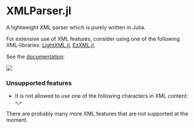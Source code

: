 # XMLParser.jl
A lightweight XML parser which is purely written in Julia.

For extensive use of XML features, consider using one of the following XML-libraries: [LightXML.jl](https://github.com/JuliaIO/LightXML.jl), [EzXML.jl](https://github.com/JuliaIO/EzXML.jl).

See the [documentation](https://baxmittens.github.io/XMLParser.jl/dev/):

[![][docs-dev-img]][docs-dev-url]

### Unsupported features

* It is not allowed to use one of the following characters in XML content: `<`,`>`

There are probably many more XML features that are not supported at the moment.



[docs-dev-img]: https://img.shields.io/badge/docs-dev-blue.svg
[docs-dev-url]: https://baxmittens.github.io/XMLParser.jl/dev/
